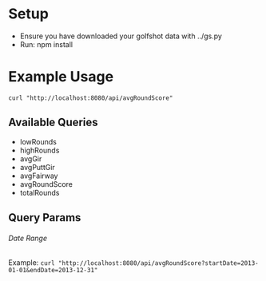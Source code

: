 Setup
======
- Ensure you have downloaded your golfshot data with ../gs.py
- Run: npm install

Example Usage
==============
`curl "http://localhost:8080/api/avgRoundScore"`

Available Queries
------------------
* lowRounds
* highRounds
* avgGir
* avgPuttGir
* avgFairway
* avgRoundScore
* totalRounds

Query Params
-------------
###### Date Range #
Example: `curl "http://localhost:8080/api/avgRoundScore?startDate=2013-01-01&endDate=2013-12-31"`
